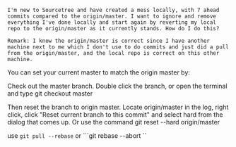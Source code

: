 ```
I'm new to Sourcetree and have created a mess locally, with 7 ahead commits compared to the origin/master. I want to ignore and remove everything I've done locally and start again by reverting my local repo to the origin/master as it currently stands. How do I do this?

Remark: I know the origin/master is correct since I have another machine next to me which I don't use to do commits and just did a pull from the origin/master, and the local repo is correct on this other machine.
```


You can set your current master to match the origin master by:

Check out the master branch. Double click the branch, or open the terminal and type git checkout master

Then reset the branch to origin master. Locate origin/master in the log, right click, click "Reset current branch to this commit" and select hard from the dialog that comes up. Or use the command git reset --hard origin/master

use ```git pull --rebase```
or  ```git rebase --abort ``
